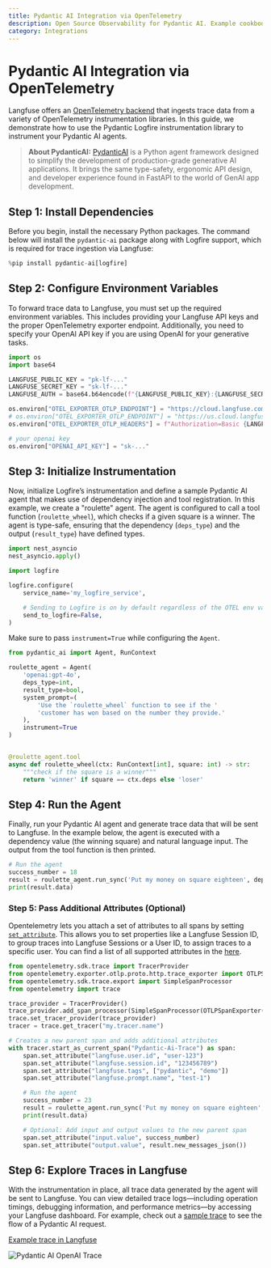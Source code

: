 ```yaml
---
title: Pydantic AI Integration via OpenTelemetry
description: Open Source Observability for Pydantic AI. Example cookbook for the Pydantic AI Langfuse integration using OpenTelemetry.
category: Integrations
---
```


# Pydantic AI Integration via OpenTelemetry

Langfuse offers an [OpenTelemetry backend](https://langfuse.com/docs/opentelemetry/) that ingests trace data from a variety of OpenTelemetry instrumentation libraries. In this guide, we demonstrate how to use the Pydantic Logfire instrumentation library to instrument your Pydantic AI agents.

> **About PydanticAI:** [PydanticAI](https://pydantic-ai.readthedocs.io/en/latest/) is a Python agent framework designed to simplify the development of production-grade generative AI applications. It brings the same type-safety, ergonomic API design, and developer experience found in FastAPI to the world of GenAI app development. 

## Step 1: Install Dependencies

Before you begin, install the necessary Python packages. The command below will install the `pydantic-ai` package along with Logfire support, which is required for trace ingestion via Langfuse:


```python
%pip install pydantic-ai[logfire]
```

## Step 2: Configure Environment Variables

To forward trace data to Langfuse, you must set up the required environment variables. This includes providing your Langfuse API keys and the proper OpenTelemetry exporter endpoint. Additionally, you need to specify your OpenAI API key if you are using OpenAI for your generative tasks.


```python
import os
import base64

LANGFUSE_PUBLIC_KEY = "pk-lf-..."
LANGFUSE_SECRET_KEY = "sk-lf-..."
LANGFUSE_AUTH = base64.b64encode(f"{LANGFUSE_PUBLIC_KEY}:{LANGFUSE_SECRET_KEY}".encode()).decode()

os.environ["OTEL_EXPORTER_OTLP_ENDPOINT"] = "https://cloud.langfuse.com/api/public/otel" # EU data region
# os.environ["OTEL_EXPORTER_OTLP_ENDPOINT"] = "https://us.cloud.langfuse.com/api/public/otel" # US data region
os.environ["OTEL_EXPORTER_OTLP_HEADERS"] = f"Authorization=Basic {LANGFUSE_AUTH}"

# your openai key
os.environ["OPENAI_API_KEY"] = "sk-..."
```

## Step 3: Initialize Instrumentation

Now, initialize Logfire’s instrumentation and define a sample Pydantic AI agent that makes use of dependency injection and tool registration. In this example, we create a "roulette" agent. The agent is configured to call a tool function (`roulette_wheel`), which checks if a given square is a winner. The agent is type-safe, ensuring that the dependency (`deps_type`) and the output (`result_type`) have defined types.


```python
import nest_asyncio
nest_asyncio.apply()
```


```python
import logfire

logfire.configure(
    service_name='my_logfire_service',

    # Sending to Logfire is on by default regardless of the OTEL env vars.
    send_to_logfire=False,
)
```

Make sure to pass `instrument=True` while configuring the `Agent`.


```python
from pydantic_ai import Agent, RunContext

roulette_agent = Agent(
    'openai:gpt-4o',
    deps_type=int,
    result_type=bool,
    system_prompt=(
        'Use the `roulette_wheel` function to see if the '
        'customer has won based on the number they provide.'
    ),
    instrument=True
)


@roulette_agent.tool
async def roulette_wheel(ctx: RunContext[int], square: int) -> str:
    """check if the square is a winner"""
    return 'winner' if square == ctx.deps else 'loser'
```

## Step 4: Run the Agent

Finally, run your Pydantic AI agent and generate trace data that will be sent to Langfuse. In the example below, the agent is executed with a dependency value (the winning square) and natural language input. The output from the tool function is then printed.


```python
# Run the agent
success_number = 18
result = roulette_agent.run_sync('Put my money on square eighteen', deps=success_number)
print(result.data)
```

### Step 5: Pass Additional Attributes (Optional)

Opentelemetry lets you attach a set of attributes to all spans by setting [`set_attribute`](https://opentelemetry.io/docs/languages/python/instrumentation/#add-attributes-to-a-span). This allows you to set properties like a Langfuse Session ID, to group traces into Langfuse Sessions or a User ID, to assign traces to a specific user. You can find a list of all supported attributes in the [here](/docs/opentelemetry/get-started#property-mapping).


```python
from opentelemetry.sdk.trace import TracerProvider
from opentelemetry.exporter.otlp.proto.http.trace_exporter import OTLPSpanExporter
from opentelemetry.sdk.trace.export import SimpleSpanProcessor
from opentelemetry import trace

trace_provider = TracerProvider()
trace_provider.add_span_processor(SimpleSpanProcessor(OTLPSpanExporter()))
trace.set_tracer_provider(trace_provider)
tracer = trace.get_tracer("my.tracer.name")

# Creates a new parent span and adds additional attributes
with tracer.start_as_current_span("Pydantic-Ai-Trace") as span:
    span.set_attribute("langfuse.user.id", "user-123")
    span.set_attribute("langfuse.session.id", "123456789")
    span.set_attribute("langfuse.tags", ["pydantic", "demo"])
    span.set_attribute("langfuse.prompt.name", "test-1")

    # Run the agent
    success_number = 23
    result = roulette_agent.run_sync('Put my money on square eighteen', deps=success_number)
    print(result.data)

    # Optional: Add input and output values to the new parent span
    span.set_attribute("input.value", success_number)
    span.set_attribute("output.value", result.new_messages_json())
```

## Step 6: Explore Traces in Langfuse

With the instrumentation in place, all trace data generated by the agent will be sent to Langfuse. You can view detailed trace logs—including operation timings, debugging information, and performance metrics—by accessing your Langfuse dashboard. For example, check out a [sample trace](https://cloud.langfuse.com/project/cloramnkj0002jz088vzn1ja4/traces/01958b00f28af691900a70f06c3196e5?timestamp=2025-03-12T15%3A37%3A29.994Z&observation=a0a7ab9127ea620f) to see the flow of a Pydantic AI request.

[Example trace in Langfuse](https://cloud.langfuse.com/project/cloramnkj0002jz088vzn1ja4/traces/01958b00f28af691900a70f06c3196e5?timestamp=2025-03-12T15%3A37%3A29.994Z&observation=a0a7ab9127ea620f)

![Pydantic AI OpenAI Trace](https://langfuse.com/images/cookbook/otel-integration-pydantic-ai/pydanticai-openai-trace-tree.png)
